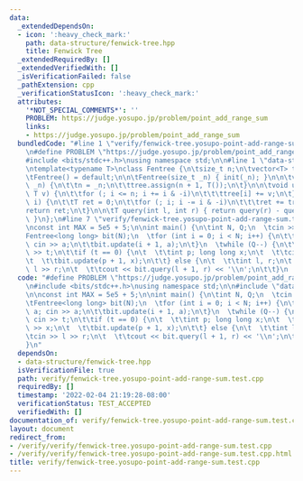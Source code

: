 ```yaml
---
data:
  _extendedDependsOn:
  - icon: ':heavy_check_mark:'
    path: data-structure/fenwick-tree.hpp
    title: Fenwick Tree
  _extendedRequiredBy: []
  _extendedVerifiedWith: []
  _isVerificationFailed: false
  _pathExtension: cpp
  _verificationStatusIcon: ':heavy_check_mark:'
  attributes:
    '*NOT_SPECIAL_COMMENTS*': ''
    PROBLEM: https://judge.yosupo.jp/problem/point_add_range_sum
    links:
    - https://judge.yosupo.jp/problem/point_add_range_sum
  bundledCode: "#line 1 \"verify/fenwick-tree.yosupo-point-add-range-sum.test.cpp\"\
    \n#define PROBLEM \"https://judge.yosupo.jp/problem/point_add_range_sum\"\n\n\
    #include <bits/stdc++.h>\nusing namespace std;\n\n#line 1 \"data-structure/fenwick-tree.hpp\"\
    \ntemplate<typename T>\nclass Fentree {\n\tsize_t n;\n\tvector<T> tree;\n\npublic:\n\
    \tFentree() = default;\n\n\tFentree(size_t _n) { init(_n); }\n\n\tvoid init(size_t\
    \ _n) {\n\t\tn = _n;\n\t\ttree.assign(n + 1, T());\n\t}\n\n\tvoid update(int i,\
    \ T v) {\n\t\tfor (; i <= n; i += i & -i)\n\t\t\ttree[i] += v;\n\t}\n\n\tT query(int\
    \ i) {\n\t\tT ret = 0;\n\t\tfor (; i; i -= i & -i)\n\t\t\tret += tree[i];\n\t\t\
    return ret;\n\t}\n\n\tT query(int l, int r) { return query(r) - query(l - 1);\
    \ }\n};\n#line 7 \"verify/fenwick-tree.yosupo-point-add-range-sum.test.cpp\"\n\
    \nconst int MAX = 5e5 + 5;\n\nint main() {\n\tint N, Q;\n  \tcin >> N >> Q;\n\t\
    Fentree<long long> bit(N);\n  \tfor (int i = 0; i < N; i++) {\n\t\tlong long a;\
    \ cin >> a;\n\t\tbit.update(i + 1, a);\n\t}\n  \twhile (Q--) {\n\t\tint t; cin\
    \ >> t;\n\t\tif (t == 0) {\n\t  \t\tint p; long long x;\n\t  \t\tcin >> p >> x;\n\
    \t  \t\tbit.update(p + 1, x);\n\t\t} else {\n\t  \t\tint l, r;\n\t  \t\tcin >>\
    \ l >> r;\n\t  \t\tcout << bit.query(l + 1, r) << '\\n';\n\t\t}\n  \t}\n}\n"
  code: "#define PROBLEM \"https://judge.yosupo.jp/problem/point_add_range_sum\"\n\
    \n#include <bits/stdc++.h>\nusing namespace std;\n\n#include \"data-structure/fenwick-tree.hpp\"\
    \n\nconst int MAX = 5e5 + 5;\n\nint main() {\n\tint N, Q;\n  \tcin >> N >> Q;\n\
    \tFentree<long long> bit(N);\n  \tfor (int i = 0; i < N; i++) {\n\t\tlong long\
    \ a; cin >> a;\n\t\tbit.update(i + 1, a);\n\t}\n  \twhile (Q--) {\n\t\tint t;\
    \ cin >> t;\n\t\tif (t == 0) {\n\t  \t\tint p; long long x;\n\t  \t\tcin >> p\
    \ >> x;\n\t  \t\tbit.update(p + 1, x);\n\t\t} else {\n\t  \t\tint l, r;\n\t  \t\
    \tcin >> l >> r;\n\t  \t\tcout << bit.query(l + 1, r) << '\\n';\n\t\t}\n  \t}\n\
    }\n"
  dependsOn:
  - data-structure/fenwick-tree.hpp
  isVerificationFile: true
  path: verify/fenwick-tree.yosupo-point-add-range-sum.test.cpp
  requiredBy: []
  timestamp: '2022-02-04 21:19:28-08:00'
  verificationStatus: TEST_ACCEPTED
  verifiedWith: []
documentation_of: verify/fenwick-tree.yosupo-point-add-range-sum.test.cpp
layout: document
redirect_from:
- /verify/verify/fenwick-tree.yosupo-point-add-range-sum.test.cpp
- /verify/verify/fenwick-tree.yosupo-point-add-range-sum.test.cpp.html
title: verify/fenwick-tree.yosupo-point-add-range-sum.test.cpp
---
```


